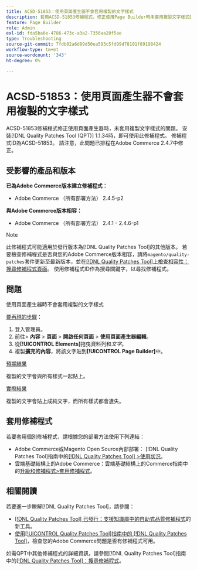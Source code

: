 ```yaml
---
title: ACSD-51853：使用頁面產生器不會套用複製的文字樣式
description: 套用ACSD-51853修補程式，修正使用Page Builder時未套用複製文字樣式的Adobe Commerce問題。
feature: Page Builder
role: Admin
exl-id: fda5ba6e-4786-473c-a3a2-7356aa20f5ae
type: Troubleshooting
source-git-commit: 7fdb02a6d89d50ea593c5fd99d78101f89198424
workflow-type: tm+mt
source-wordcount: '343'
ht-degree: 0%

---
```


# ACSD-51853：使用頁面產生器不會套用複製的文字樣式

ACSD-51853修補程式修正使用頁面產生器時，未套用複製文字樣式的問題。 安裝[!DNL Quality Patches Tool (QPT)] 1.1.34時，即可使用此修補程式。 修補程式ID為ACSD-51853。 請注意，此問題已排程在Adobe Commerce 2.4.7中修正。

## 受影響的產品和版本

**已為Adobe Commerce版本建立修補程式：**

* Adobe Commerce （所有部署方法） 2.4.5-p2

**與Adobe Commerce版本相容：**

* Adobe Commerce （所有部署方法） 2.4.1 - 2.4.6-p1

>[!NOTE]
>
>此修補程式可能適用於發行版本為[!DNL Quality Patches Tool]的其他版本。 若要檢查修補程式是否與您的Adobe Commerce版本相容，請將`magento/quality-patches`套件更新至最新版本，並在[[!DNL Quality Patches Tool]上檢查相容性：搜尋修補程式頁面](https://experienceleague.adobe.com/tools/commerce-quality-patches/index.html)。 使用修補程式ID作為搜尋關鍵字，以尋找修補程式。

## 問題

使用頁面產生器時不會套用複製的文字樣式

<u>要再現的步驟</u>：

1. 登入管理員。
1. 前往> **內容** > **頁面** > **開啟任何頁面** > **使用頁面產生器編輯**。
1. 從&#x200B;**[!UICONTROL Elements]**&#x200B;拖曳資料列和&#x200B;*文字*。
1. 複製&#x200B;**擴充的內容**，將該文字貼到&#x200B;**[!UICONTROL Page Builder]**&#x200B;中。

<u>預期結果</u>

複製的文字會與所有樣式一起貼上。

<u>實際結果</u>

複製的文字會貼上成純文字，而所有樣式都會遺失。

## 套用修補程式

若要套用個別修補程式，請根據您的部署方法使用下列連結：

* Adobe Commerce或Magento Open Source內部部署： [!DNL Quality Patches Tool]指南中的[[!DNL Quality Patches Tool] >使用狀況](/help/tools/quality-patches-tool/usage.md)。
* 雲端基礎結構上的Adobe Commerce：雲端基礎結構上的Commerce指南中的[升級和修補程式>套用修補程式](https://experienceleague.adobe.com/docs/commerce-cloud-service/user-guide/develop/upgrade/apply-patches.html)。

## 相關閱讀

若要進一步瞭解[!DNL Quality Patches Tool]，請參閱：

* [[!DNL Quality Patches Tool] 已發行：支援知識庫中的自助式品質修補程式](https://experienceleague.adobe.com/en/docs/commerce-operations/tools/quality-patches-tool/quality-patches-tool-to-self-serve-quality-patches)的新工具。
* [使用[!UICONTROL Quality Patches Tool]指南中的 [!DNL Quality Patches Tool]](/help/tools/quality-patches-tool/patches-available-in-qpt/check-patch-for-magento-issue-with-magento-quality-patches.md)，檢查您的Adobe Commerce問題是否有修補程式可用。


如需QPT中其他修補程式的詳細資訊，請參閱[!DNL Quality Patches Tool]指南中的[[!DNL Quality Patches Tool]：搜尋修補程式](https://experienceleague.adobe.com/tools/commerce-quality-patches/index.html)。
